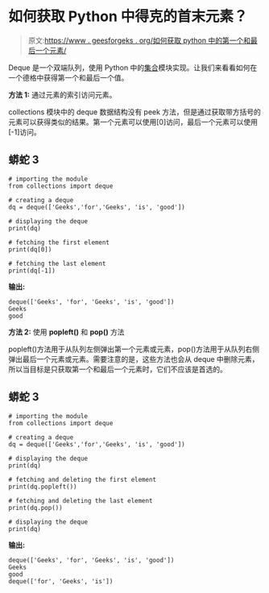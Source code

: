 # 如何获取 Python 中得克的首末元素？

> 原文:[https://www . geesforgeks . org/如何获取 python 中的第一个和最后一个元素/](https://www.geeksforgeeks.org/how-to-get-the-first-and-last-elements-of-deque-in-python/)

Deque 是一个双端队列，使用 Python 中的[集合](https://www.geeksforgeeks.org/python-collections-module/)模块实现。让我们来看看如何在一个德格中获得第一个和最后一个值。

**方法 1:** 通过元素的索引访问元素。

collections 模块中的 deque 数据结构没有 peek 方法，但是通过获取带方括号的元素可以获得类似的结果。第一个元素可以使用[0]访问，最后一个元素可以使用[-1]访问。

## 蟒蛇 3

```
# importing the module
from collections import deque  

# creating a deque  
dq = deque(['Geeks','for','Geeks', 'is', 'good'])   

# displaying the deque
print(dq)

# fetching the first element
print(dq[0])

# fetching the last element
print(dq[-1])
```

**输出:**

```
deque(['Geeks', 'for', 'Geeks', 'is', 'good'])
Geeks
good

```

**方法 2:** 使用 **popleft()** 和 **pop()** 方法

popleft()方法用于从队列左侧弹出第一个元素或元素，pop()方法用于从队列右侧弹出最后一个元素或元素。需要注意的是，这些方法也会从 deque 中删除元素，所以当目标是只获取第一个和最后一个元素时，它们不应该是首选的。

## 蟒蛇 3

```
# importing the module
from collections import deque  

# creating a deque  
dq = deque(['Geeks','for','Geeks', 'is', 'good'])   

# displaying the deque
print(dq)

# fetching and deleting the first element
print(dq.popleft())

# fetching and deleting the last element
print(dq.pop())

# displaying the deque
print(dq)
```

**输出:**

```
deque(['Geeks', 'for', 'Geeks', 'is', 'good'])
Geeks
good
deque(['for', 'Geeks', 'is'])

```